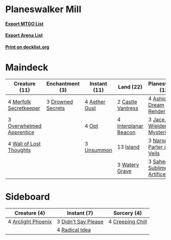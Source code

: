 # Planeswalker Mill

#### [Export MTGO List](../collection/Planeswalker%20Mill/Planeswalker%20Mill.txt)
#### [Export Arena List](../collection/Planeswalker%20Mill/Planeswalker%20Mill_arena.txt)
#### [Print on decklist.org](http://decklist.org/?deckmain=4%09Aether%20Gust%0A4%09Ashiok,%20Dream%20Render%0A2%09Castle%20Vantress%0A3%09Drowned%20Secrets%0A4%09Interplanar%20Beacon%0A13%09Island%0A3%09Jace,%20Wielder%20of%20Mysteries%0A4%09Merfolk%20Secretkeeper%0A3%09Narset,%20Parter%20of%20Veils%0A4%09Opt%0A3%09Overwhelmed%20Apprentice%0A3%09Saheeli,%20Sublime%20Artificer%0A3%09Unsummon%0A4%09Wall%20of%20Lost%20Thoughts%0A3%09Watery%20Grave&deckside=4%09Arclight%20Phoenix%0A4%09Creeping%20Chill%0A3%09Didn't%20Say%20Please%0A4%09Radical%20Idea)
# Maindeck

|                                           Creature (11)                                           |                                      Enchantment (3)                                       |                                      Instant (11)                                      |                                           Land (22)                                           |                                           Planeswalker (13)                                           |
|---------------------------------------------------------------------------------------------------|--------------------------------------------------------------------------------------------|----------------------------------------------------------------------------------------|-----------------------------------------------------------------------------------------------|-------------------------------------------------------------------------------------------------------|
|4 [Merfolk Secretkeeper](http://gatherer.wizards.com/Pages/Card/Details.aspx?multiverseid=473015)  |3 [Drowned Secrets](http://gatherer.wizards.com/Pages/Card/Details.aspx?multiverseid=452789)|4 [Aether Gust](http://gatherer.wizards.com/Pages/Card/Details.aspx?multiverseid=466796)|2 [Castle Vantress](http://gatherer.wizards.com/Pages/Card/Details.aspx?multiverseid=473204)   |4 [Ashiok, Dream Render](http://gatherer.wizards.com/Pages/Card/Details.aspx?multiverseid=461155)      |
|3 [Overwhelmed Apprentice](http://gatherer.wizards.com/Pages/Card/Details.aspx?multiverseid=473022)|                                                                                            |4 [Opt](http://gatherer.wizards.com/Pages/Card/Details.aspx?multiverseid=442948)        |4 [Interplanar Beacon](http://gatherer.wizards.com/Pages/Card/Details.aspx?multiverseid=461174)|3 [Jace, Wielder of Mysteries](http://gatherer.wizards.com/Pages/Card/Details.aspx?multiverseid=460981)|
|4 [Wall of Lost Thoughts](http://gatherer.wizards.com/Pages/Card/Details.aspx?multiverseid=457203) |                                                                                            |3 [Unsummon](http://gatherer.wizards.com/Pages/Card/Details.aspx?multiverseid=136218)   |13 [Island](http://gatherer.wizards.com/Pages/Card/Details.aspx?multiverseid=439857)           |3 [Narset, Parter of Veils](http://gatherer.wizards.com/Pages/Card/Details.aspx?multiverseid=460988)   |
|                                                                                                   |                                                                                            |                                                                                        |3 [Watery Grave](http://gatherer.wizards.com/Pages/Card/Details.aspx?multiverseid=405114)      |3 [Saheeli, Sublime Artificer](http://gatherer.wizards.com/Pages/Card/Details.aspx?multiverseid=461161)|


# Sideboard

|                                        Creature (4)                                         |                                         Instant (7)                                          |                                        Sorcery (4)                                        |
|---------------------------------------------------------------------------------------------|----------------------------------------------------------------------------------------------|-------------------------------------------------------------------------------------------|
|4 [Arclight Phoenix](http://gatherer.wizards.com/Pages/Card/Details.aspx?multiverseid=452841)|3 [Didn't Say Please](http://gatherer.wizards.com/Pages/Card/Details.aspx?multiverseid=473004)|4 [Creeping Chill](http://gatherer.wizards.com/Pages/Card/Details.aspx?multiverseid=452816)|
|                                                                                             |4 [Radical Idea](http://gatherer.wizards.com/Pages/Card/Details.aspx?multiverseid=452802)     |                                                                                           |

